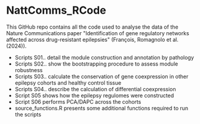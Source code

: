 # NattComms_RCode

This GitHub repo contains all the code used to analyse the data of the Nature Communications paper "Identification of gene regulatory networks affected across drug-resistant epilepsies" (François, Romagnolo et al. (2024)).

- Scripts S01.. detail the module construction and annotation by pathology
- Scripts S02.. show the bootstrapping procedure to assess module robustness
- Scripts S03.. calculate the conservation of gene coexpression in other epilepsy cohorts and healthy control tissue
- Scripts S04.. describe the calculation of differential coexpression
- Script S05 shows how the epilepsy regulomes were constructed
- Script S06 performs PCA/DAPC across the cohorts
- source_functions.R presents some additional functions required to run the scripts
